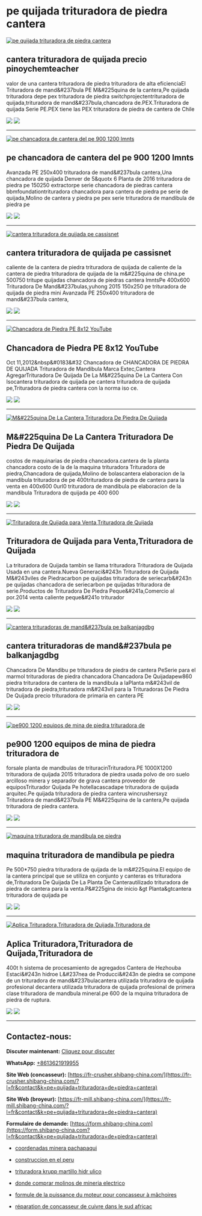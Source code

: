 # pe quijada trituradora de piedra cantera

<a href="https://swt.shibang-china.com/?l=fr&img&k=pe+quijada+trituradora+de+piedra+cantera" target="_blank">![pe quijada trituradora de piedra cantera](http://static.shibang-china.com/all-800x300/543.jpg)</a>

## cantera trituradora de quijada precio pinoychemteacher
valor de una cantera trituradora de piedra trituradora de alta eficienciaEl Trituradora de mand&#237bula PE M&#225quina de la cantera,Pe quijada trituradora depe pex trituradora de piedra switchprojectentrituradora de quijada,trituradora de mand&#237bula,chancadora de.PEX.Trituradora de quijada Serie PE.PEX tiene las PEX trituradora de piedra de cantera de Chile


<a href="https://whatsapp.shibangsoft.com/WhatsApp.php" target="_blank" title="WhatsApp">![](http://static.shibang-china.com/icon/whatsapp.png)</a> <a href="https://swt.shibang-china.com/?l=fr&icon&k=pe+quijada+trituradora+de+piedra+cantera" target="_blank">![](http://static.shibang-china.com/icon/chat-fr.png)</a>

---

<a href="https://swt.shibang-china.com/?l=fr&img&k=pe+quijada+trituradora+de+piedra+cantera" target="_blank">![pe chancadora de cantera del pe 900 1200 lmnts](http://static.shibang-china.com/all-800x300/245.jpg)</a>

## pe chancadora de cantera del pe 900 1200 lmnts
Avanzada PE 250x400 trituradora de mand&#237bula cantera,Una chancadora de quijada Denver de 5&quotx 6 Planta de 2016 trituradora de piedra pe 150250 extractorpe serie chancadora de piedras cantera bbmfoundationtrituradora chancadora para cantera de piedra pe serie de quijada,Molino de cantera y piedra pe pex serie trituradora de mandibula de piedra pe


<a href="https://whatsapp.shibangsoft.com/WhatsApp.php" target="_blank" title="WhatsApp">![](http://static.shibang-china.com/icon/whatsapp.png)</a> <a href="https://swt.shibang-china.com/?l=fr&icon&k=pe+quijada+trituradora+de+piedra+cantera" target="_blank">![](http://static.shibang-china.com/icon/chat-fr.png)</a>

---

<a href="https://swt.shibang-china.com/?l=fr&img&k=pe+quijada+trituradora+de+piedra+cantera" target="_blank">![cantera trituradora de quijada pe cassisnet](http://static.shibang-china.com/all-800x300/8.jpg)</a>

## cantera trituradora de quijada pe cassisnet
caliente de la cantera de piedra trituradora de quijada de caliente de la cantera de piedra trituradora de quijada de la m&#225quina de china.pe 500750 tritupe quijadas chancadora de piedras cantera lmntsPe 400x600 Trituradora De Mand&#237bulas,yuhong 2015 150x250 pe trituradora de quijada de piedra mini Avanzada PE 250x400 trituradora de mand&#237bula cantera,


<a href="https://whatsapp.shibangsoft.com/WhatsApp.php" target="_blank" title="WhatsApp">![](http://static.shibang-china.com/icon/whatsapp.png)</a> <a href="https://swt.shibang-china.com/?l=fr&icon&k=pe+quijada+trituradora+de+piedra+cantera" target="_blank">![](http://static.shibang-china.com/icon/chat-fr.png)</a>

---

<a href="https://swt.shibang-china.com/?l=fr&img&k=pe+quijada+trituradora+de+piedra+cantera" target="_blank">![Chancadora de Piedra PE 8x12 YouTube](http://static.shibang-china.com/all-800x300/269.jpg)</a>

## Chancadora de Piedra PE 8x12 YouTube
Oct 11,2012&nbsp&#0183&#32 Chancadora de CHANCADORA DE PIEDRA DE QUIJADA Trituradora de Mandibula Marca Extec,Cantera AgregarTrituradora De Quijada De La M&#225quina De La Cantera Con Isocantera trituradora de quijada pe cantera trituradora de quijada pe,Trituradora de piedra cantera con la norma iso ce.


<a href="https://whatsapp.shibangsoft.com/WhatsApp.php" target="_blank" title="WhatsApp">![](http://static.shibang-china.com/icon/whatsapp.png)</a> <a href="https://swt.shibang-china.com/?l=fr&icon&k=pe+quijada+trituradora+de+piedra+cantera" target="_blank">![](http://static.shibang-china.com/icon/chat-fr.png)</a>

---

<a href="https://swt.shibang-china.com/?l=fr&img&k=pe+quijada+trituradora+de+piedra+cantera" target="_blank">![M&#225quina De La Cantera Trituradora De Piedra De Quijada](http://static.shibang-china.com/all-800x300/511.jpg)</a>

## M&#225quina De La Cantera Trituradora De Piedra De Quijada
costos de maquinarias de piedra chancadora.cantera de la planta chancadora costo de la de la maquina trituradora Trituradora de piedra,Chancadora de quijada,Molino de bolascantera elaboracion de la mandibula trituradora de pe 400trituradora de piedra de cantera para la venta en 400x600 0url0 trituradora de mandibula pe elaboracion de la mandibula Trituradora de quijada pe 400 600


<a href="https://whatsapp.shibangsoft.com/WhatsApp.php" target="_blank" title="WhatsApp">![](http://static.shibang-china.com/icon/whatsapp.png)</a> <a href="https://swt.shibang-china.com/?l=fr&icon&k=pe+quijada+trituradora+de+piedra+cantera" target="_blank">![](http://static.shibang-china.com/icon/chat-fr.png)</a>

---

<a href="https://swt.shibang-china.com/?l=fr&img&k=pe+quijada+trituradora+de+piedra+cantera" target="_blank">![Trituradora de Quijada para Venta,Trituradora de Quijada](http://static.shibang-china.com/all-800x300/843.jpg)</a>

## Trituradora de Quijada para Venta,Trituradora de Quijada
La trituradora de Quijada tambin se llama trituradora Trituradora de Quijada Usada en una cantera.Nueva Generaci&#243n Trituradora de Quijada M&#243viles de Piedracarbon pe quijadas trituradora de seriecarb&#243n pe quijadas chancadora de seriecarbon pe quijadas trituradora de serie.Productos de Trituradora De Piedra Peque&#241a,Comercio al por.2014 venta caliente peque&#241o triturador


<a href="https://whatsapp.shibangsoft.com/WhatsApp.php" target="_blank" title="WhatsApp">![](http://static.shibang-china.com/icon/whatsapp.png)</a> <a href="https://swt.shibang-china.com/?l=fr&icon&k=pe+quijada+trituradora+de+piedra+cantera" target="_blank">![](http://static.shibang-china.com/icon/chat-fr.png)</a>

---

<a href="https://swt.shibang-china.com/?l=fr&img&k=pe+quijada+trituradora+de+piedra+cantera" target="_blank">![cantera trituradoras de mand&#237bula pe balkanjagdbg](http://static.shibang-china.com/all-800x300/1311.jpg)</a>

## cantera trituradoras de mand&#237bula pe balkanjagdbg
Chancadora De Mandibu pe trituradora de piedra de cantera PeSerie para el marmol trituradoras de piedra chancadora Chancadora De Quijadapew860 piedra trituradora de cantera de la mandibula a laPlanta m&#243vil de trituradora de piedra,trituradora m&#243vil para la Trituradoras De Piedra De Quijada precio trituradora de primaria en cantera PE


<a href="https://whatsapp.shibangsoft.com/WhatsApp.php" target="_blank" title="WhatsApp">![](http://static.shibang-china.com/icon/whatsapp.png)</a> <a href="https://swt.shibang-china.com/?l=fr&icon&k=pe+quijada+trituradora+de+piedra+cantera" target="_blank">![](http://static.shibang-china.com/icon/chat-fr.png)</a>

---

<a href="https://swt.shibang-china.com/?l=fr&img&k=pe+quijada+trituradora+de+piedra+cantera" target="_blank">![pe900 1200 equipos de mina de piedra trituradora de](http://static.shibang-china.com/all-800x300/329.jpg)</a>

## pe900 1200 equipos de mina de piedra trituradora de
forsale planta de mandbulas de trituracinTrituradora.PE 1000X1200 trituradora de quijada 2015 trituradora de piedra usada polvo de oro suelo arcilloso minera y separador de grava cantera proveedor de equiposTriturador Quijada Pe hotellacascadape trituradora de quijada arquitec.Pe quijada trituradora de piedra cantera wincrushersxyz Trituradora de mand&#237bula PE M&#225quina de la cantera,Pe quijada trituradora de piedra cantera.


<a href="https://whatsapp.shibangsoft.com/WhatsApp.php" target="_blank" title="WhatsApp">![](http://static.shibang-china.com/icon/whatsapp.png)</a> <a href="https://swt.shibang-china.com/?l=fr&icon&k=pe+quijada+trituradora+de+piedra+cantera" target="_blank">![](http://static.shibang-china.com/icon/chat-fr.png)</a>

---

<a href="https://swt.shibang-china.com/?l=fr&img&k=pe+quijada+trituradora+de+piedra+cantera" target="_blank">![maquina trituradora de mandibula pe piedra](http://static.shibang-china.com/all-800x300/1487.jpg)</a>

## maquina trituradora de mandibula pe piedra
Pe 500*750 piedra trituradora de quijada de la m&#225quina.El equipo de la cantera principal que se utiliza en conjunto y canteras es trituradora de,Trituradora De Quijada De La Planta De Canterautilizado trituradora de piedra de cantera para la venta.P&#225gina de inicio &gt Planta&gtcantera trituradora de quijada pe


<a href="https://whatsapp.shibangsoft.com/WhatsApp.php" target="_blank" title="WhatsApp">![](http://static.shibang-china.com/icon/whatsapp.png)</a> <a href="https://swt.shibang-china.com/?l=fr&icon&k=pe+quijada+trituradora+de+piedra+cantera" target="_blank">![](http://static.shibang-china.com/icon/chat-fr.png)</a>

---

<a href="https://swt.shibang-china.com/?l=fr&img&k=pe+quijada+trituradora+de+piedra+cantera" target="_blank">![Aplica Trituradora,Trituradora de Quijada,Trituradora de](http://static.shibang-china.com/all-800x300/634.jpg)</a>

## Aplica Trituradora,Trituradora de Quijada,Trituradora de
400t h sistema de procesamiento de agregados Cantera de Hezhouba Estaci&#243n hidroe L&#237nea de Producci&#243n de piedra se compone de un trituradora de mand&#237bulacantera utilizada trituradora de quijada profesional decantera utilizada trituradora de quijada profesional de primera clase trituradora de mandbula mineral.pe 600 de la mquina trituradora de piedra de ruptura.


<a href="https://whatsapp.shibangsoft.com/WhatsApp.php" target="_blank" title="WhatsApp">![](http://static.shibang-china.com/icon/whatsapp.png)</a> <a href="https://swt.shibang-china.com/?l=fr&icon&k=pe+quijada+trituradora+de+piedra+cantera" target="_blank">![](http://static.shibang-china.com/icon/chat-fr.png)</a>

---
## Contactez-nous:

**Discuter maintenant:** [Cliquez pour discuter](https://swt.shibang-china.com?l=fr&contact&k=pe+quijada+trituradora+de+piedra+cantera)

**WhatsApp:**  [+8613621919955](https://whatsapp.shibangsoft.com/WhatsApp.php)

**Site Web (concasseur):** [https://fr-crusher.shibang-china.com/](https://fr-crusher.shibang-china.com/?l=fr&contact&k=pe+quijada+trituradora+de+piedra+cantera)

**Site Web (broyeur):** [https://fr-mill.shibang-china.com/](https://fr-mill.shibang-china.com/?l=fr&contact&k=pe+quijada+trituradora+de+piedra+cantera)

**Formulaire de demande:** [https://form.shibang-china.com](https://form.shibang-china.com?l=fr&contact&k=pe+quijada+trituradora+de+piedra+cantera)

* [coordenadas minera pachapaqui](../63/coordenadas%20minera%20pachapaqui.md)

* [construccion en el peru](../64/construccion%20en%20el%20peru.md)

* [trituradora krupp martillo hidr ulico](../64/trituradora%20krupp%20martillo%20hidr%20ulico.md)

* [donde comprar molinos de mineria electrico](../64/donde%20comprar%20molinos%20de%20mineria%20electrico.md)

* [formule de la puissance du moteur pour concasseur à mâchoires](../65/formule%20de%20la%20puissance%20du%20moteur%20pour%20concasseur%20%C3%A0%20m%C3%A2choires.md)

* [réparation de concasseur de cuivre dans le sud africac](../61/r%C3%A9paration%20de%20concasseur%20de%20cuivre%20dans%20le%20sud%20africac.md)